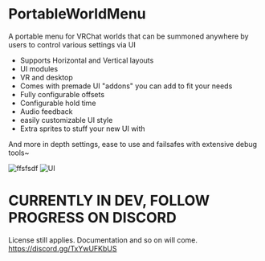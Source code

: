 # PortableWorldMenu
A portable menu for VRChat worlds that can be summoned anywhere by users to control various settings via UI

- Supports Horizontal and Vertical layouts 
- UI modules
- VR and desktop
- Comes with premade UI "addons" you can add to fit your needs
- Fully configurable offsets
- Configurable hold time
- Audio feedback
- easily customizable UI style
- Extra sprites to stuff your new UI with

And more in depth settings, ease to use and failsafes with extensive debug tools~

![ffsfsdf](https://user-images.githubusercontent.com/93742413/224947847-4dfa01de-2d1c-42b8-812e-737b102a91fd.PNG)
![UI](https://user-images.githubusercontent.com/93742413/224948699-0cd25877-5bcb-4cd8-8e22-6466a2fa7c45.PNG)

# CURRENTLY IN DEV, FOLLOW PROGRESS ON DISCORD
License still applies. Documentation and so on will come.
https://discord.gg/TxYwUFKbUS
